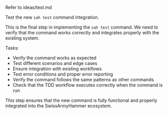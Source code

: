 Refer to ideas/test.md

Test the new `sah test` command integration.

This is the final step in implementing the `sah test` command. We need to verify that the command works correctly and integrates properly with the existing system.

Tasks:
- Verify the command works as expected
- Test different scenarios and edge cases
- Ensure integration with existing workflows
- Test error conditions and proper error reporting
- Verify the command follows the same patterns as other commands
- Check that the TDD workflow executes correctly when the command is run

This step ensures that the new command is fully functional and properly integrated into the SwissArmyHammer ecosystem.